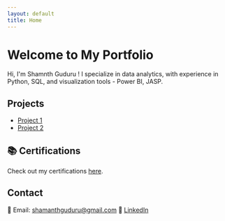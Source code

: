 ```yaml
---
layout: default
title: Home
---
```

# Welcome to My Portfolio  
Hi, I'm Shamnth Guduru ! I specialize in data analytics, with experience in Python, SQL, and visualization tools - Power BI, JASP.  

## Projects  
- [Project 1](https://github.com/your-username/project1)  
- [Project 2](https://github.com/your-username/project2)
  
## 📚 Certifications  
Check out my certifications [here](certifications.md).  

## Contact  
📧 Email: shamanthguduru@gmail.com 
📌 [LinkedIn](https://www.linkedin.com/in/shamanth-guduru/)  
